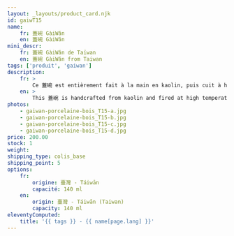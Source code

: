 ```yaml
---
layout: _layouts/product_card.njk
id: gaiwT15
name:
    fr: 蓋碗 GàiWǎn  
    en: 蓋碗 GàiWǎn  
mini_descr:
    fr: 蓋碗 GàiWǎn de Taïwan
    en: 蓋碗 GàiWǎn from Taiwan
tags: ['produit', 'gaiwan']
description: 
    fr: >
        Ce 蓋碗 est entièrement fait à la main en kaolin, puis cuit à haute température dans un four à bois. Les marques laissées par le feu et les cendres tombées lui donnent un caractère unique et vivant.<!--more--> Avec sa forme traditionnelle et ses détails imprévisibles, il devient un compagnon de thé plein de charme, simple et absolument incomparable.
    en: >
        This 蓋碗 is handcrafted from kaolin and fired at high temperatures in a wood-fired kiln. The marks left by the fire and falling ash give it a unique and vibrant character.<!--more--> With its traditional shape and unpredictable details, it becomes a tea companion full of charm—simple, yet truly one of a kind.
photos:
    - gaiwan-porcelaine-bois_T15-a.jpg
    - gaiwan-porcelaine-bois_T15-b.jpg
    - gaiwan-porcelaine-bois_T15-c.jpg
    - gaiwan-porcelaine-bois_T15-d.jpg
price: 200.00
stock: 1
weight: 
shipping_type: colis_base
shipping_point: 5
options:
    fr:
        origine: 臺灣 - Táiwān
        capacité: 140 ml
    en:
        origin: 臺灣 - Táiwān (Taiwan)
        capacity: 140 ml
eleventyComputed:
    title: '{{ tags }} - {{ name[page.lang] }}'
---
```

